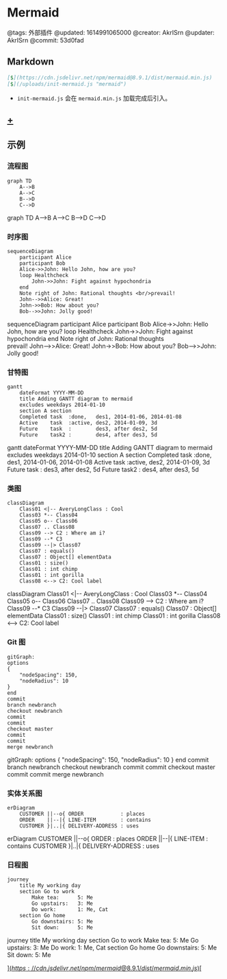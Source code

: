 # Mermaid

@tags: 外部插件
@updated: 1614991065000
@creator: AkrISrn
@updater: AkrISrn
@commit: 53d0fad

## Markdown

```markdown
[$](https://cdn.jsdelivr.net/npm/mermaid@8.9.1/dist/mermaid.min.js)
[$](/uploads/init-mermaid.js "mermaid")
```

- `init-mermaid.js` 会在 `mermaid.min.js` 加载完成后引入。

## [+](/zh/snippets/init-mermaid.js.md)

## 示例

### 流程图

```text
graph TD
    A-->B
    A-->C
    B-->D
    C-->D
```

<div class="mermaid">
graph TD
    A-->B
    A-->C
    B-->D
    C-->D
</div>

### 时序图

```text
sequenceDiagram
    participant Alice
    participant Bob
    Alice->>John: Hello John, how are you?
    loop Healthcheck
        John->>John: Fight against hypochondria
    end
    Note right of John: Rational thoughts <br/>prevail!
    John-->>Alice: Great!
    John->>Bob: How about you?
    Bob-->>John: Jolly good!
```

<div class="mermaid">
sequenceDiagram
    participant Alice
    participant Bob
    Alice->>John: Hello John, how are you?
    loop Healthcheck
        John->>John: Fight against hypochondria
    end
    Note right of John: Rational thoughts <br/>prevail!
    John-->>Alice: Great!
    John->>Bob: How about you?
    Bob-->>John: Jolly good!
</div>

### 甘特图

```text
gantt
    dateFormat YYYY-MM-DD
    title Adding GANTT diagram to mermaid
    excludes weekdays 2014-01-10
    section A section
    Completed task  :done,   des1, 2014-01-06, 2014-01-08
    Active    task  :active, des2, 2014-01-09, 3d
    Future    task  :        des3, after des2, 5d
    Future    task2 :        des4, after des3, 5d
```

<div class="mermaid">
gantt
    dateFormat YYYY-MM-DD
    title Adding GANTT diagram to mermaid
    excludes weekdays 2014-01-10
    section A section
    Completed task  :done,   des1, 2014-01-06, 2014-01-08
    Active    task  :active, des2, 2014-01-09, 3d
    Future    task  :        des3, after des2, 5d
    Future    task2 :        des4, after des3, 5d
</div>

### 类图

```text
classDiagram
    Class01 <|-- AveryLongClass : Cool
    Class03 *-- Class04
    Class05 o-- Class06
    Class07 .. Class08
    Class09 --> C2 : Where am i?
    Class09 --* C3
    Class09 --|> Class07
    Class07 : equals()
    Class07 : Object[] elementData
    Class01 : size()
    Class01 : int chimp
    Class01 : int gorilla
    Class08 <--> C2: Cool label
```

<div class="mermaid">
classDiagram
    Class01 <|-- AveryLongClass : Cool
    Class03 *-- Class04
    Class05 o-- Class06
    Class07 .. Class08
    Class09 --> C2 : Where am i?
    Class09 --* C3
    Class09 --|> Class07
    Class07 : equals()
    Class07 : Object[] elementData
    Class01 : size()
    Class01 : int chimp
    Class01 : int gorilla
    Class08 <--> C2: Cool label
</div>

### Git 图

```text
gitGraph:
options
{
    "nodeSpacing": 150,
    "nodeRadius": 10
}
end
commit
branch newbranch
checkout newbranch
commit
commit
checkout master
commit
commit
merge newbranch
```

<div class="mermaid">
gitGraph:
options
{
    "nodeSpacing": 150,
    "nodeRadius": 10
}
end
commit
branch newbranch
checkout newbranch
commit
commit
checkout master
commit
commit
merge newbranch
</div>

### 实体关系图

```text
erDiagram
    CUSTOMER ||--o{ ORDER            : places
    ORDER    ||--|{ LINE-ITEM        : contains
    CUSTOMER }|..|{ DELIVERY-ADDRESS : uses
```

<div class="mermaid">
erDiagram
    CUSTOMER ||--o{ ORDER            : places
    ORDER    ||--|{ LINE-ITEM        : contains
    CUSTOMER }|..|{ DELIVERY-ADDRESS : uses
</div>

### 日程图

```text
journey
    title My working day
    section Go to work
        Make tea:      5: Me
        Go upstairs:   3: Me
        Do work:       1: Me, Cat
    section Go home
        Go downstairs: 5: Me
        Sit down:      5: Me
```

<div class="mermaid">
journey
    title My working day
    section Go to work
        Make tea:      5: Me
        Go upstairs:   3: Me
        Do work:       1: Me, Cat
    section Go home
        Go downstairs: 5: Me
        Sit down:      5: Me
</div>

[$](https://cdn.jsdelivr.net/npm/mermaid@8.9.1/dist/mermaid.min.js)
[$](/uploads/dist/scripts/init-mermaid.js "mermaid")
